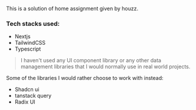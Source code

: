 This is a solution of  home assignment  given by houzz.

### Tech stacks used:
- Nextjs
- TailwindCSS
- Typescript

>I haven't used any UI component library or any other data management libraries that I would normally use in real world projects. 

Some of the libraries I would rather choose to work with instead: 

- Shadcn ui
- tanstack query
- Radix UI
